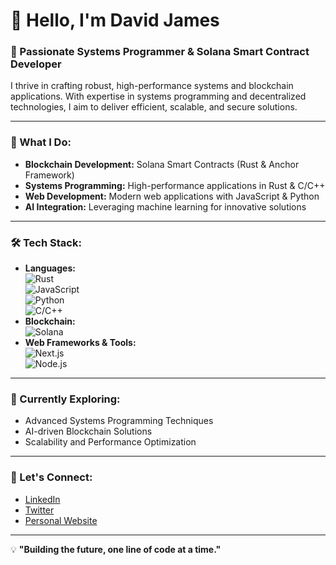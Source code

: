 # 👋 Hello, I'm David James

### 🌟 Passionate Systems Programmer & Solana Smart Contract Developer  

I thrive in crafting robust, high-performance systems and blockchain applications. With expertise in systems programming and decentralized technologies, I aim to deliver efficient, scalable, and secure solutions.

---

### 💼 What I Do:
- **Blockchain Development:** Solana Smart Contracts (Rust & Anchor Framework)
- **Systems Programming:** High-performance applications in Rust & C/C++
- **Web Development:** Modern web applications with JavaScript & Python
- **AI Integration:** Leveraging machine learning for innovative solutions

---

### 🛠️ Tech Stack:
- **Languages:**  
  ![Rust](https://img.shields.io/badge/Rust-000000?style=flat&logo=rust&logoColor=white)  
  ![JavaScript](https://img.shields.io/badge/JavaScript-F7DF1E?style=flat&logo=javascript&logoColor=black)  
  ![Python](https://img.shields.io/badge/Python-3776AB?style=flat&logo=python&logoColor=white)  
  ![C/C++](https://img.shields.io/badge/C/C++-00599C?style=flat&logo=c&logoColor=white)  
- **Blockchain:**  
  ![Solana](https://img.shields.io/badge/Solana-9945FF?style=flat&logo=solana&logoColor=white)  
- **Web Frameworks & Tools:**  
  ![Next.js](https://img.shields.io/badge/Next.js-000000?style=flat&logo=nextdotjs&logoColor=white)  
  ![Node.js](https://img.shields.io/badge/Node.js-339933?style=flat&logo=nodedotjs&logoColor=white)

---

### 🌱 Currently Exploring:
- Advanced Systems Programming Techniques  
- AI-driven Blockchain Solutions  
- Scalability and Performance Optimization  

---

### 🔗 Let's Connect:
- [LinkedIn](https://linkedin.com/in/your-profile)  
- [Twitter](https://twitter.com/your-profile)  
- [Personal Website](https://yourwebsite.com)  

---

💡 **"Building the future, one line of code at a time."**
